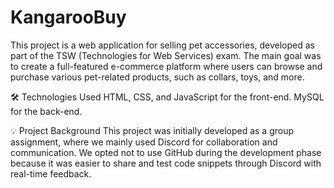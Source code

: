 # KangarooBuy

This project is a web application for selling pet accessories, developed as part of the TSW (Technologies for Web Services) exam. The main goal was to create a full-featured e-commerce platform where users can browse and purchase various pet-related products, such as collars, toys, and more.

🛠️ Technologies Used
HTML, CSS, and JavaScript for the front-end.
MySQL for the back-end.


💡 Project Background
This project was initially developed as a group assignment, where we mainly used Discord for collaboration and communication. We opted not to use GitHub during the development phase because it was easier to share and test code snippets through Discord with real-time feedback.
